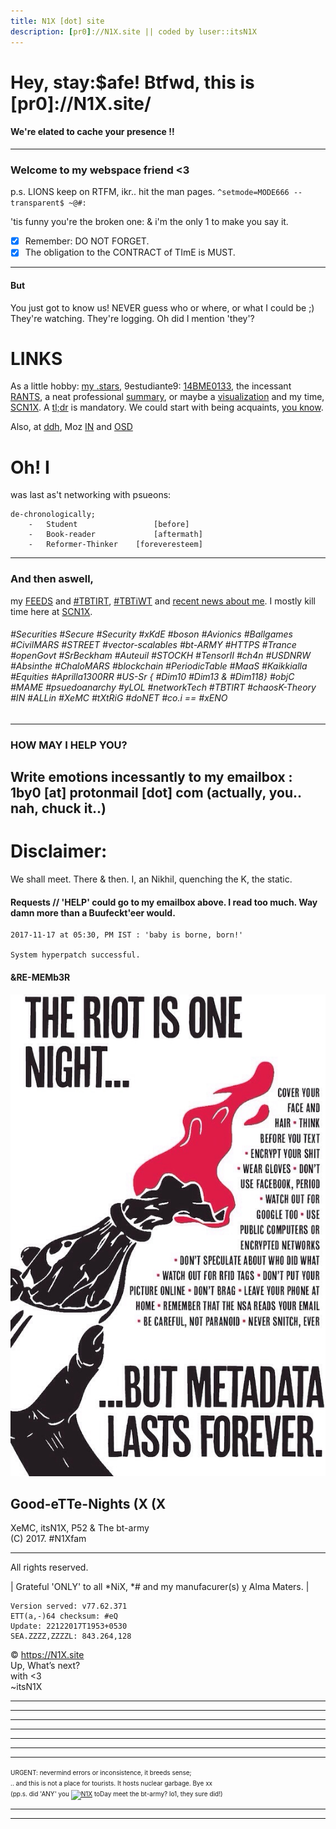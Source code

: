 ```yaml
---
title: N1X [dot] site
description: [pr0]://N1X.site || coded by luser::itsN1X
---
```

# Hey, stay:$afe! Btfwd, this is [pr0]://N1X.site/
#### We're elated to cache your presence !!
---

### Welcome to my webspace friend <3
p.s. LIONS keep on RTFM, ikr.. hit the man pages.
`^setmode=MODE666 --transparent$ ~@#:`

'tis funny you're the broken one: & i'm the only 1 to make you say it.

 - [x] Remember: DO NOT FORGET.
 - [x] The obligation to the CONTRACT of TImE is MUST.

---

#### But
You just got to know us! NEVER guess who or where, or what I could be ;)
They're watching. They're logging.
Oh did I mention 'they'?



# LINKS
As a little hobby: [my .stars](http://github.com/itsn1x), 9estudiante9: [14BME0133](http://14bme0133.github.io), the incessant [RANTS](http://twitter.com/itsn1x), a neat professional [summary](http://linkedin.com/in/itsn1x), or maybe a [visualization](https://vizualize.me/N1X) and my time, [SCN1X](http://soundcloud.com/itsn1x). A [tl;dr](https://about.me/itsN1X) is mandatory. We could start with being acquaints, [you know](https://nikhilpandita.n1x.site).


Also, at [ddh](https://duckduckhack.com/u/itsn1x), Moz [IN](https://mozillatn.github.io) and [OSD](https://opensourcedesign.net)

# Oh! I 
was last as't networking with psueons:
```
de-chronologically;
    -   Student                 [before]   
    -   Book-reader             [aftermath]
    -   Reformer-Thinker    [foreveresteem]
```

---

### And then aswell, 
my [FEEDS](NewsFEEDforN1Xsite) and [#TBTIRT](https://twitter.com/search?q=TBTIRT), [#TBTiWT](https://twitter.com/search?q=TBTIWT) and [recent news about me](http://google.com/search?q=n1x). I mostly kill time here at [SCN1X](https://soundcloud.com/itsn1x).

###### #Securities #Secure #Security #xKdE #boson #Avionics #Ballgames #CivilMARS #STREET #vector-scalables #bt-ARMY #HTTPS #Trance #openGovt #SrBeckham #Auteuil #STOCKH #TensorII #ch4n #USDNRW #Absinthe #ChaloMARS #blockchain #PeriodicTable #MaaS #Kaikkialla #Equities #Aprilla1300RR #US-Sr { #Dim10 #Dim13 & #Dim118} #objC #MAME #psuedoanarchy #yLOL #networkTech #TBTIRT #chaosK-Theory #IN #ALLin #XeMC #tXtRiG #doNET #co.i == #xENO

---

### HOW MAY I HELP YOU?
Write emotions incessantly to my emailbox : 1by0 [at] protonmail [dot] com (actually, you.. nah, chuck it..)
---

# Disclaimer:
We shall meet. There & then. I, an Nikhil, quenching the K, the static.

#### Requests // 'HELP' could go to my emailbox above. I read too much. Way damn more than a Buufeckt'eer would.

```
2017-11-17 at 05:30, PM IST : 'baby is borne, born!'

System hyperpatch successful.
```
#### &RE-MEMb3R

![](n1x.site.imagine.jpg)

## Good-eTTe-Nights (X (X
XeMC, itsN1X, P52 & The bt-army  
(C) 2017. #N1Xfam

---

All rights reserved.

| Grateful 'ONLY' to all \*NiX, \*# and my manufacurer(s) ỵ Alma Maters. |


    Version served: v77.62.371
    ETT(a,-)64 checksum: #eQ
    Update: 22122017T1953+0530
    SEA.ZZZZ,ZZZZL: 843.264,128

© https://N1X.site
<br>Up, What’s next?
<br>with <3
<br>~itsN1X
<hr><hr><hr><hr><hr><hr><hr><font size='1'>URGENT: nevermind errors or inconsistence, it breeds sense;<br>.. and this is not a place for tourists. It hosts nuclear garbage. Bye xx <br>(pp.s. did 'ANY' you <a title="Web Analytics" href="http://statcounter.com/" target="_blank"><img src="//c.statcounter.com/11569191/0/dbb0514a/0/" alt="N1X" ></a> toDay meet the bt-army? lo1, they sure did!)</font><hr><hr>
